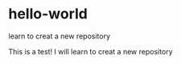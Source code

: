 # hello-world
learn to creat a new repository

This is a test!
I will learn to creat a new repository
